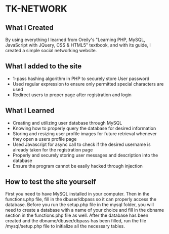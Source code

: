 # TK-NETWORK

## What I Created

By using everything I learned from Oreily's "Learning PHP, MySQL, JavaScript with JQuery, CSS & HTML5" textbook, and with its guide, I created a simple social networking website. 

## What I added to the site

- 1-pass hashing algorithm in PHP to securely store User password
- Used regular expression to ensure only permitted special characters are used
- Redirect users to proper page after registration and login

## What I Learned

- Creating and utilizing user database through MySQL
- Knowing how to properly query the database for desired information
- Storing and resizing user profile images for future retrieval whenever they open a users profile page
- Used Javascript for async call to check if the desired username is already taken for the registration page
- Properly and securely storing user messages and description into the database
- Ensure the program cannot be easily hacked through injection

## How to test the site yourself

First you need to have MySQL installed in your computer. Then in the functions.php file, fill in the dbuser/dbpass so it can properly access the database.
Before you run the setup.php file in the mysql folder, you will need to create a database with a name of your choice and fill in the dbname section in the functions.php file as well. 
After the database has been created and the dbname/dbuser/dbpass has been filled, run the file /mysql/setup.php file to initialize all the necessary tables. 
